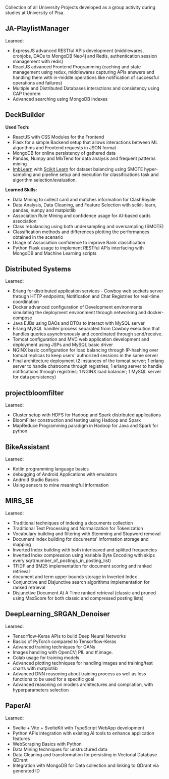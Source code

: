 Collection of all University Projects developed as a group activity during studies at University of Pisa.

## JA-PlaylistManager
Learned:
- ExpressJS advanced RESTful APIs development (middlewares, cronjobs, DAOs to MongoDB Neo4j and Redis, authentication session management with redis)
- ReactJS advanced Frontend Programming (caching and state management using redux, middlewares capturing APIs answers and handling them with in-middle operations like notification of successful operations and failures)
- Multiple and Distributed Databases interactions and consistency using CAP theorem
- Advanced searching using MongoDB indexes

## DeckBuilder
**Used Tech:**
- ReactJS with CSS Modules for the Frontend
- Flask for a simple Backend setup that allows interactions between ML algorithms and Frontend requests in JSON format
- MongoDB for online persistency of gathered data
- Pandas, Numpy and MlxTend for data analysis and frequent patterns mining 
- [ImbLearn](https://imbalanced-learn.org/stable/) with [Scikit Learn](https://scikit-learn.org/stable/) for dataset balancing using SMOTE hyper-sampling and pipeline setup and execution for classifications task and algorithm selection/evaluation.

**Learned Skills:**
- Data Mining to collect card and matches information for ClashRoyale
- Data Analysis, Data Cleaning, and Feature Selection with scikit-learn, pandas, numpy and matplotlib
- Association Rule Mining and confidence usage for AI-based cards association
- Class rebalancing using both undersampling and oversampling (SMOTE)
- Classification methods and differences plotting the performances obtained in the scenario
- Usage of Association confidence to improve Rank classification
- Python Flask usage to implement RESTful APIs interfacing with MongoDB and Machine Learning scripts

## Distributed Systems
Learned:
- Erlang for distributed application services - Cowboy web sockets server through HTTP endpoints; Notification and Chat Registries for real-time coordination
- Docker advanced configuration of Development environments simulating the deployment environment through networking and docker-compose
- Java EJBs using DAOs and DTOs to interact with MySQL server
- Erlang MySQL handler process separated from Cowboy execution that handles queries asynchronously and coordinated through send/receive.
- Tomcat configuration and MVC web application development and deployment using JSPs and MySQL basic driver
- NGINX basic configuration for load balancing through IP-hashing over tomcat replicas to keep users' authorized sessions in the same server
- Final architecture deployment (2 instances of the tomcat server; 1 erlang server to handle chatrooms through registries; 1 erlang server to handle notifications through registries; 1 NGINX load balancer; 1 MySQL server for data persistency) 

## projectbloomfilter
Learned:
- Cluster setup with HDFS for Hadoop and Spark distributed applications
- BloomFilter construction and testing using Hadoop and Spark
- MapReduce Programming paradigm in Hadoop for Java and Spark for python

## BikeAssistant
Learned:
- Kotlin programming language basics
- debugging of Android Applications with emulators
- Android Studio Basics
- Using sensors to mine meaningful information

## MIRS_SE
Learned:
- Traditional techniques of indexing a documents collection
- Traditional Text Processing and Normalization for Tokenization
- Vocabulary building and filtering with Stemming and Stopword removal
- Document Index building for documents' information storage and mapping
- Inverted Index building with both interleaved and splitted frequencies
- Inverted Index compression using Variable Byte Encoding with skips every sqrt(number_of_postings_in_posting_list)
- TFIDF and BM25 implementation for document scoring and ranked retrieval
- document and term upper bounds storage in Inverted Index
- Conjunctive and Disjunctive search algorithms implementation for ranked retrieval
- Disjunctive Document At A Time ranked retrieval (classic and pruned using MaxScore for both classic and compressed posting lists)

## DeepLearning_SRGAN_Denoiser
Learned:
- Tensorflow-Keras APIs to build Deep Neural Networks
- Basics of PyTorch compared to Tensorflow-Keras
- Advanced training techniques for GANs
- Images handling with OpenCV; PIL and tf.image.
- Colab usage for training models
- Advanced plotting techniques for handling images and training/test charts with matplotlib
- Advanced DNN reasoning about training process as well as loss functions to be used for a specific goal
- Advanced reasoning on models architectures and compilation, with hyperparameters selection

## PaperAI
Learned:
- Svelte + Vite + SvelteKit with TypeScript WebApp development
- Python APIs integration with existing AI tools to enhance application features
- WebScraping Basics with Python
- Data Mining techniques for unstructured data
- Data Cleaning and transformation for persisting in Vectorial Database QDrant
- Integration with MongoDB for Data collection and linking to QDrant via generated ID
